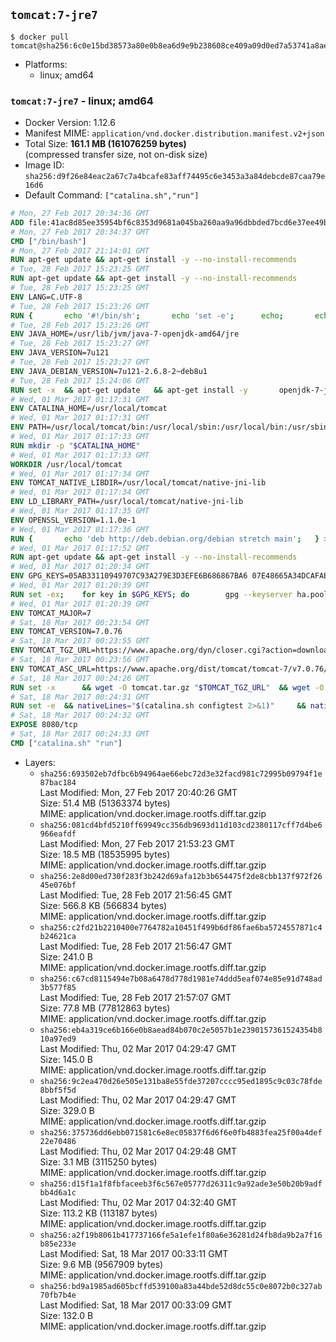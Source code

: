 ## `tomcat:7-jre7`

```console
$ docker pull tomcat@sha256:6c0e15bd38573a80e0b8ea6d9e9b238608ce409a09d0ed7a53741a8ae910d1e7
```

-	Platforms:
	-	linux; amd64

### `tomcat:7-jre7` - linux; amd64

-	Docker Version: 1.12.6
-	Manifest MIME: `application/vnd.docker.distribution.manifest.v2+json`
-	Total Size: **161.1 MB (161076259 bytes)**  
	(compressed transfer size, not on-disk size)
-	Image ID: `sha256:d9f26e84eac2a67c7a4bcafe83aff74495c6e3453a3a84debcde87caa79e16d6`
-	Default Command: `["catalina.sh","run"]`

```dockerfile
# Mon, 27 Feb 2017 20:34:36 GMT
ADD file:41ac8d85ee35954bf6c8353d9681a045ba260aa9a96dbbded7bcd6e37ee49bea in / 
# Mon, 27 Feb 2017 20:34:37 GMT
CMD ["/bin/bash"]
# Mon, 27 Feb 2017 21:14:01 GMT
RUN apt-get update && apt-get install -y --no-install-recommends 		ca-certificates 		curl 		wget 	&& rm -rf /var/lib/apt/lists/*
# Tue, 28 Feb 2017 15:23:25 GMT
RUN apt-get update && apt-get install -y --no-install-recommends 		bzip2 		unzip 		xz-utils 	&& rm -rf /var/lib/apt/lists/*
# Tue, 28 Feb 2017 15:23:25 GMT
ENV LANG=C.UTF-8
# Tue, 28 Feb 2017 15:23:26 GMT
RUN { 		echo '#!/bin/sh'; 		echo 'set -e'; 		echo; 		echo 'dirname "$(dirname "$(readlink -f "$(which javac || which java)")")"'; 	} > /usr/local/bin/docker-java-home 	&& chmod +x /usr/local/bin/docker-java-home
# Tue, 28 Feb 2017 15:23:26 GMT
ENV JAVA_HOME=/usr/lib/jvm/java-7-openjdk-amd64/jre
# Tue, 28 Feb 2017 15:23:27 GMT
ENV JAVA_VERSION=7u121
# Tue, 28 Feb 2017 15:23:27 GMT
ENV JAVA_DEBIAN_VERSION=7u121-2.6.8-2~deb8u1
# Tue, 28 Feb 2017 15:24:06 GMT
RUN set -x 	&& apt-get update 	&& apt-get install -y 		openjdk-7-jre-headless="$JAVA_DEBIAN_VERSION" 	&& rm -rf /var/lib/apt/lists/* 	&& [ "$JAVA_HOME" = "$(docker-java-home)" ]
# Wed, 01 Mar 2017 01:17:31 GMT
ENV CATALINA_HOME=/usr/local/tomcat
# Wed, 01 Mar 2017 01:17:31 GMT
ENV PATH=/usr/local/tomcat/bin:/usr/local/sbin:/usr/local/bin:/usr/sbin:/usr/bin:/sbin:/bin
# Wed, 01 Mar 2017 01:17:33 GMT
RUN mkdir -p "$CATALINA_HOME"
# Wed, 01 Mar 2017 01:17:33 GMT
WORKDIR /usr/local/tomcat
# Wed, 01 Mar 2017 01:17:34 GMT
ENV TOMCAT_NATIVE_LIBDIR=/usr/local/tomcat/native-jni-lib
# Wed, 01 Mar 2017 01:17:34 GMT
ENV LD_LIBRARY_PATH=/usr/local/tomcat/native-jni-lib
# Wed, 01 Mar 2017 01:17:35 GMT
ENV OPENSSL_VERSION=1.1.0e-1
# Wed, 01 Mar 2017 01:17:36 GMT
RUN { 		echo 'deb http://deb.debian.org/debian stretch main'; 	} > /etc/apt/sources.list.d/stretch.list 	&& { 		echo 'Package: *'; 		echo 'Pin: release n=stretch'; 		echo 'Pin-Priority: -10'; 		echo; 		echo 'Package: openssl libssl*'; 		echo "Pin: version $OPENSSL_VERSION"; 		echo 'Pin-Priority: 990'; 	} > /etc/apt/preferences.d/stretch-openssl
# Wed, 01 Mar 2017 01:17:52 GMT
RUN apt-get update && apt-get install -y --no-install-recommends 		libapr1 		openssl="$OPENSSL_VERSION" 	&& rm -rf /var/lib/apt/lists/*
# Wed, 01 Mar 2017 01:20:34 GMT
ENV GPG_KEYS=05AB33110949707C93A279E3D3EFE6B686867BA6 07E48665A34DCAFAE522E5E6266191C37C037D42 47309207D818FFD8DCD3F83F1931D684307A10A5 541FBE7D8F78B25E055DDEE13C370389288584E7 61B832AC2F1C5A90F0F9B00A1C506407564C17A3 713DA88BE50911535FE716F5208B0AB1D63011C7 79F7026C690BAA50B92CD8B66A3AD3F4F22C4FED 9BA44C2621385CB966EBA586F72C284D731FABEE A27677289986DB50844682F8ACB77FC2E86E29AC A9C5DF4D22E99998D9875A5110C01C5A2F6059E7 DCFD35E0BF8CA7344752DE8B6FB21E8933C60243 F3A04C595DB5B6A5F1ECA43E3B7BBB100D811BBE F7DA48BB64BCB84ECBA7EE6935CD23C10D498E23
# Wed, 01 Mar 2017 01:20:39 GMT
RUN set -ex; 	for key in $GPG_KEYS; do 		gpg --keyserver ha.pool.sks-keyservers.net --recv-keys "$key"; 	done
# Wed, 01 Mar 2017 01:20:39 GMT
ENV TOMCAT_MAJOR=7
# Sat, 18 Mar 2017 00:23:54 GMT
ENV TOMCAT_VERSION=7.0.76
# Sat, 18 Mar 2017 00:23:55 GMT
ENV TOMCAT_TGZ_URL=https://www.apache.org/dyn/closer.cgi?action=download&filename=tomcat/tomcat-7/v7.0.76/bin/apache-tomcat-7.0.76.tar.gz
# Sat, 18 Mar 2017 00:23:56 GMT
ENV TOMCAT_ASC_URL=https://www.apache.org/dist/tomcat/tomcat-7/v7.0.76/bin/apache-tomcat-7.0.76.tar.gz.asc
# Sat, 18 Mar 2017 00:24:26 GMT
RUN set -x 		&& wget -O tomcat.tar.gz "$TOMCAT_TGZ_URL" 	&& wget -O tomcat.tar.gz.asc "$TOMCAT_ASC_URL" 	&& gpg --batch --verify tomcat.tar.gz.asc tomcat.tar.gz 	&& tar -xvf tomcat.tar.gz --strip-components=1 	&& rm bin/*.bat 	&& rm tomcat.tar.gz* 		&& nativeBuildDir="$(mktemp -d)" 	&& tar -xvf bin/tomcat-native.tar.gz -C "$nativeBuildDir" --strip-components=1 	&& nativeBuildDeps=" 		gcc 		libapr1-dev 		libssl-dev 		make 		openjdk-${JAVA_VERSION%%[-~bu]*}-jdk=$JAVA_DEBIAN_VERSION 	" 	&& apt-get update && apt-get install -y --no-install-recommends $nativeBuildDeps && rm -rf /var/lib/apt/lists/* 	&& ( 		export CATALINA_HOME="$PWD" 		&& cd "$nativeBuildDir/native" 		&& ./configure 			--libdir="$TOMCAT_NATIVE_LIBDIR" 			--prefix="$CATALINA_HOME" 			--with-apr="$(which apr-1-config)" 			--with-java-home="$(docker-java-home)" 			--with-ssl=yes 		&& make -j$(nproc) 		&& make install 	) 	&& apt-get purge -y --auto-remove $nativeBuildDeps 	&& rm -rf "$nativeBuildDir" 	&& rm bin/tomcat-native.tar.gz
# Sat, 18 Mar 2017 00:24:31 GMT
RUN set -e 	&& nativeLines="$(catalina.sh configtest 2>&1)" 	&& nativeLines="$(echo "$nativeLines" | grep 'Apache Tomcat Native')" 	&& nativeLines="$(echo "$nativeLines" | sort -u)" 	&& if ! echo "$nativeLines" | grep 'INFO: Loaded APR based Apache Tomcat Native library' >&2; then 		echo >&2 "$nativeLines"; 		exit 1; 	fi
# Sat, 18 Mar 2017 00:24:32 GMT
EXPOSE 8080/tcp
# Sat, 18 Mar 2017 00:24:33 GMT
CMD ["catalina.sh" "run"]
```

-	Layers:
	-	`sha256:693502eb7dfbc6b94964ae66ebc72d3e32facd981c72995b09794f1e87bac184`  
		Last Modified: Mon, 27 Feb 2017 20:40:26 GMT  
		Size: 51.4 MB (51363374 bytes)  
		MIME: application/vnd.docker.image.rootfs.diff.tar.gzip
	-	`sha256:081cd4bfd5210ff69949cc356db9693d11d103cd2380117cff7d4be6966eafdf`  
		Last Modified: Mon, 27 Feb 2017 21:53:23 GMT  
		Size: 18.5 MB (18535995 bytes)  
		MIME: application/vnd.docker.image.rootfs.diff.tar.gzip
	-	`sha256:2e8d00ed730f283f3b242d69afa12b3b654475f2de8cbb137f972f2645e076bf`  
		Last Modified: Tue, 28 Feb 2017 21:56:45 GMT  
		Size: 566.8 KB (566834 bytes)  
		MIME: application/vnd.docker.image.rootfs.diff.tar.gzip
	-	`sha256:c2fd21b2210400e7764782a10451f499b6df86fae6ba5724557871c4b24621ca`  
		Last Modified: Tue, 28 Feb 2017 21:56:47 GMT  
		Size: 241.0 B  
		MIME: application/vnd.docker.image.rootfs.diff.tar.gzip
	-	`sha256:c67cd8115494e7b08a6478d778d1981e74ddd5eaf074e85e91d748ad3b577f85`  
		Last Modified: Tue, 28 Feb 2017 21:57:07 GMT  
		Size: 77.8 MB (77812863 bytes)  
		MIME: application/vnd.docker.image.rootfs.diff.tar.gzip
	-	`sha256:eb4a319ce6b166e0b8aead84b070c2e5057b1e2390157361524354b810a97ed9`  
		Last Modified: Thu, 02 Mar 2017 04:29:47 GMT  
		Size: 145.0 B  
		MIME: application/vnd.docker.image.rootfs.diff.tar.gzip
	-	`sha256:9c2ea470d26e505e131ba8e55fde37207cccc95ed1895c9c03c78fde8bbf5f5d`  
		Last Modified: Thu, 02 Mar 2017 04:29:47 GMT  
		Size: 329.0 B  
		MIME: application/vnd.docker.image.rootfs.diff.tar.gzip
	-	`sha256:375736dd6ebb071581c6e8ec05837f6d6f6e0fb4883fea25f00a4def22e70486`  
		Last Modified: Thu, 02 Mar 2017 04:29:48 GMT  
		Size: 3.1 MB (3115250 bytes)  
		MIME: application/vnd.docker.image.rootfs.diff.tar.gzip
	-	`sha256:d15f1a1f8fbfaceeb3f6c567e05777d26311c9a92ade3e50b20b9adfbb4d6a1c`  
		Last Modified: Thu, 02 Mar 2017 04:32:40 GMT  
		Size: 113.2 KB (113187 bytes)  
		MIME: application/vnd.docker.image.rootfs.diff.tar.gzip
	-	`sha256:a2f19b8061b417737166fe5a1efe1f80a6e36281d24fb8da9b2a7f16b85e233e`  
		Last Modified: Sat, 18 Mar 2017 00:33:11 GMT  
		Size: 9.6 MB (9567909 bytes)  
		MIME: application/vnd.docker.image.rootfs.diff.tar.gzip
	-	`sha256:bd9a1985ad605bcffd539100a83a44bde52d8dc55c0e8072b0c327ab70fb7b4e`  
		Last Modified: Sat, 18 Mar 2017 00:33:09 GMT  
		Size: 132.0 B  
		MIME: application/vnd.docker.image.rootfs.diff.tar.gzip
